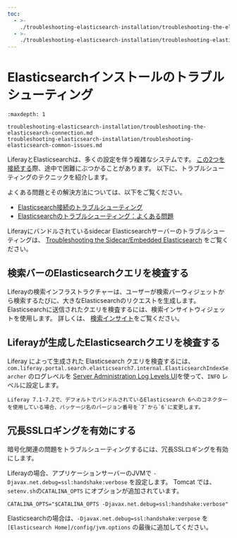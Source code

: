 ```yaml
---
toc:
  - >-
    ./troubleshooting-elasticsearch-installation/troubleshooting-the-elasticsearch-connection.md
  - >-
    ./troubleshooting-elasticsearch-installation/troubleshooting-elasticsearch-common-issues.md
---
```


# Elasticsearchインストールのトラブルシューティング

```{toctree}
:maxdepth: 1

troubleshooting-elasticsearch-installation/troubleshooting-the-elasticsearch-connection.md
troubleshooting-elasticsearch-installation/troubleshooting-elasticsearch-common-issues.md
```

LiferayとElasticsearchは、多くの設定を伴う複雑なシステムです。 [この2つを接続する](./getting-started-with-elasticsearch.md)際、途中で困難にぶつかることがあります。 以下に、トラブルシューティングのテクニックを紹介します。

よくある問題とその解決方法については、以下をご覧ください。

- [Elasticsearch接続のトラブルシューティング](./troubleshooting-elasticsearch-installation/troubleshooting-the-elasticsearch-connection.md)
- [Elasticsearchのトラブルシューティング：よくある問題](./troubleshooting-elasticsearch-installation/troubleshooting-elasticsearch-common-issues.md)

Liferayにバンドルされているsidecar Elasticsearchサーバーのトラブルシューティングは、 [Troubleshooting the Sidecar/Embedded Elasticsearch](./using-the-sidecar-or-embedded-elasticsearch.md#troubleshooting-the-sidecar-embedded-elasticsearch) をご覧ください。

## 検索バーのElasticsearchクエリを検査する

Liferayの検索インフラストラクチャーは、ユーザーが検索バーウィジェットから検索するたびに、大きなElasticsearchのリクエストを生成します。 Elasticsearchに送信されたクエリを検査するには、検索インサイトウィジェットを使用します。 詳しくは、 [検索インサイト](../../search-pages-and-widgets/search-insights.md)をご覧ください。

## Liferayが生成したElasticsearchクエリを検査する

Liferay によって生成された Elasticsearch クエリを検査するには、 `com.liferay.portal.search.elasticsearch7.internal.ElasticsearchIndexSearcher` のログレベルを [Server Administration Log Levels UI](../../../system-administration/using-the-server-administration-panel/configuring-logging.md)を使って、`INFO` レベルに設定します。

```{tip}
Liferay 7.1-7.2で、デフォルトでバンドルされているElasticsearch 6へのコネクターを使用している場合、パッケージ名のバージョン番号を`7`から`6`に変更します。
```

## 冗長SSLロギングを有効にする

暗号化関連の問題をトラブルシューティングするには、冗長SSLロギングを有効にします。

Liferayの場合、アプリケーションサーバーのJVMで `-Djavax.net.debug=ssl:handshake:verbose` を設定します。 Tomcat では、`setenv.sh`の`CATALINA_OPTS` にオプションが追加されています。

```properties
CATALINA_OPTS="$CATALINA_OPTS -Djavax.net.debug=ssl:handshake:verbose"
```

Elasticsearchの場合は、`-Djavax.net.debug=ssl:handshake:verpose` を `[Elasticsearch Home]/config/jvm.options` の最後に追加してください。
